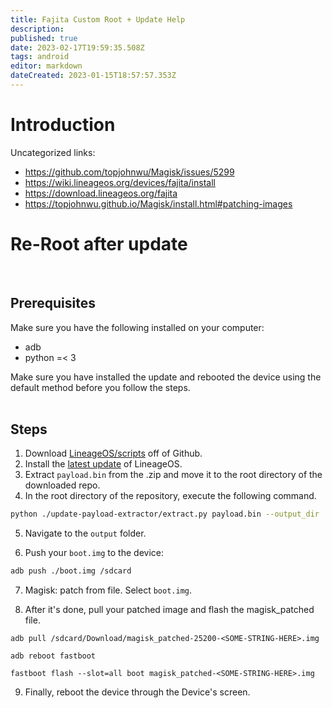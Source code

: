 ```yaml
---
title: Fajita Custom Root + Update Help
description: 
published: true
date: 2023-02-17T19:59:35.508Z
tags: android
editor: markdown
dateCreated: 2023-01-15T18:57:57.353Z
---
```


# Introduction
Uncategorized links:

- https://github.com/topjohnwu/Magisk/issues/5299
- https://wiki.lineageos.org/devices/fajita/install
- https://download.lineageos.org/fajita
- https://topjohnwu.github.io/Magisk/install.html#patching-images



# Re-Root after update
<br>

## Prerequisites

Make sure you have the following installed on your computer:
- adb
- python =< 3

Make sure you have installed the update and rebooted the device using the default method before you follow the steps.
<br>
<br>

## Steps

1. Download [LineageOS/scripts](https://github.com/LineageOS/scripts) off of Github.
2. Install the [latest update](https://download.lineageos.org/fajita) of LineageOS.
3. Extract `payload.bin` from the .zip and move it to the root directory of the downloaded repo.
4. In the root directory of the repository, execute the following command.

```bash
python ./update-payload-extractor/extract.py payload.bin --output_dir ./output
```

5. Navigate to the `output` folder. 

6. Push your `boot.img` to the device:

```bash
adb push ./boot.img /sdcard
``` 

7. Magisk: patch from file. Select `boot.img`.

8. After it's done, pull your patched image and flash the magisk_patched file.

```
adb pull /sdcard/Download/magisk_patched-25200-<SOME-STRING-HERE>.img
```

```
adb reboot fastboot
```

```
fastboot flash --slot=all boot magisk_patched-<SOME-STRING-HERE>.img
```

9. Finally, reboot the device through the Device's screen. 


